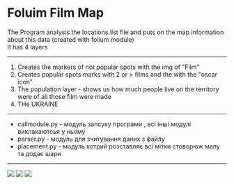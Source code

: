 
<h1>Foluim Film Map</h1>
<p>The Program analysis the locations.list file and puts on the map information about this data (created with folium module) </br>
It has 4 layers
<hr>
<ol>
<li>Creates the markers of not popular spots with the img of "Film"</li>
<li>Creates popular spots marks with 2 or > films and the with the "oscar icon"</li>
<li>The population layer - shows us how much people live on the territory were of all those film were made</li>
<li>THe UKRAINE </li>

</ol></p>
<hr>
<ul>
	<li>callmodule.py - модуль запсуку програми , всі інші модулі виклакаютсья у ньому</li>
	<li>parser.py - модуль для зчитування даних з файлу</li>
	<li>placement.py - мoдуль котрий розставляє всі мітки стоворюж мапу та додає шари</li>
</ul>
<hr>
<img src="https://github.com/nickolanick/lab_1_map/blob/master/Screens/Screen%20Shot%201.png"></img>
<img src="https://github.com/nickolanick/lab_1_map/blob/master/Screens/Screen%20Shot%202.png"></img>
<img src="https://github.com/nickolanick/lab_1_map/blob/master/Screens/Screen%20Shot%203.png"></img>
